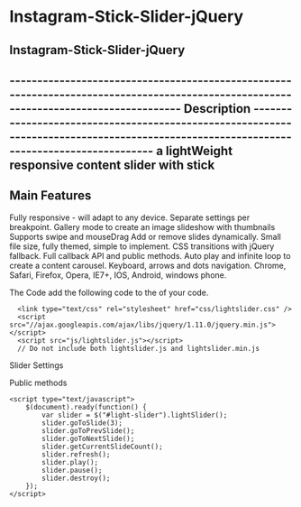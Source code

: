 # Instagram-Stick-Slider-jQuery

<h2>Instagram-Stick-Slider-jQuery<h2>
-------------------------------------------------------------------------------------------------------------------------------------
Description
---------------------------------------------------------------------------------------------------------------------------------------
a lightWeight responsive content slider with stick

Main Features
---------------------------------------------------------------------------------------------------------------------------------------
  Fully responsive - will adapt to any device.
  Separate settings per breakpoint.
  Gallery mode to create an image slideshow with thumbnails
  Supports swipe and mouseDrag
  Add or remove slides dynamically.
  Small file size, fully themed, simple to implement.
  CSS transitions with jQuery fallback.
  Full callback API and public methods.
  Auto play and infinite loop to create a content carousel.
  Keyboard, arrows and dots navigation.
  Chrome, Safari, Firefox, Opera, IE7+, IOS, Android, windows phone.
  
The Code 
  add the following code to the <head> of your code.
  
      <link type="text/css" rel="stylesheet" href="css/lightslider.css" />
      <script src="//ajax.googleapis.com/ajax/libs/jquery/1.11.0/jquery.min.js"></script>
      <script src="js/lightslider.js"></script>
      // Do not include both lightslider.js and lightslider.min.js

  Slider Settings
  
  <script type="text/javascript">
    $(document).ready(function() {
        $("#light-slider").lightSlider({
            item: 3,
            autoWidth: false,
            slideMove: 1, // slidemove will be 1 if loop is true
            slideMargin: 10,

            addClass: '',
            mode: "slide",
            useCSS: true,
            cssEasing: 'ease', //'cubic-bezier(0.25, 0, 0.25, 1)',//
            easing: 'linear', //'for jquery animation',////

            speed: 400, //ms'
            auto: false,
            pauseOnHover: false,
            loop: false,
            slideEndAnimation: true,
            pause: 2000,

            keyPress: false,
            controls: true,
            prevHtml: '',
            nextHtml: '',

            rtl:false,
            adaptiveHeight:false,

            vertical:false,
            verticalHeight:500,
            vThumbWidth:100,

            thumbItem:10,
            pager: true,
            gallery: false,
            galleryMargin: 5,
            thumbMargin: 5,
            currentPagerPosition: 'middle',

            enableTouch:true,
            enableDrag:true,
            freeMove:true,
            swipeThreshold: 40,

            responsive : [],

            onBeforeStart: function (el) {},
            onSliderLoad: function (el) {},
            onBeforeSlide: function (el) {},
            onAfterSlide: function (el) {},
            onBeforeNextSlide: function (el) {},
            onBeforePrevSlide: function (el) {}
        });
    });
</script>

Public methods

    <script type="text/javascript">
        $(document).ready(function() {
            var slider = $("#light-slider").lightSlider();
            slider.goToSlide(3);
            slider.goToPrevSlide();
            slider.goToNextSlide();
            slider.getCurrentSlideCount();
            slider.refresh();
            slider.play();
            slider.pause();
            slider.destroy();
        });
    </script>
